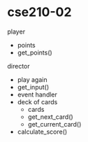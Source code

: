 # cse210-02

player
- points
- get_points()

director
- play again
- get_input()
- event handler
- deck of cards
  - cards
  - get_next_card()
  - get_current_card()
- calculate_score()
